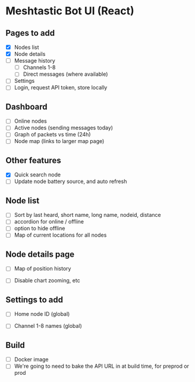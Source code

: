 Meshtastic Bot UI (React)
========================

## Pages to add
* [x] Nodes list
* [x] Node details
* [ ] Message history
    * [ ] Channels 1-8
    * [ ] Direct messages (where available)
* [ ] Settings
* [ ] Login, request API token, store locally

## Dashboard
* [ ] Online nodes
* [ ] Active nodes (sending messages today)
* [ ] Graph of packets vs time (24h)
* [ ] Node map (links to larger map page)

## Other features
* [x] Quick search node
* [ ] Update node battery source, and auto refresh

## Node list
* [ ] Sort by last heard, short name, long name, nodeid, distance
* [ ] accordion for online / offline
* [ ] option to hide offline
* [ ] Map of current locations for all nodes

## Node details page
* [ ] Map of position history
* [ ] Disable chart zooming, etc


## Settings to add
- [ ] Home node ID (global)
- [ ] Channel 1-8 names (global)


## Build
* [ ] Docker image
* [ ] We're going to need to bake the API URL in at build time, for preprod or prod
